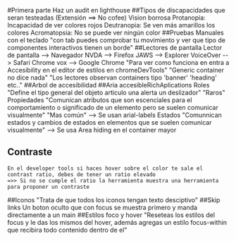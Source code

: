 #Primera parte
	Haz un audit en lighthouse
##Tipos de discapacidades que seran testeadas
	(Extensión ==> No cofee)
	Vision borrosa
	Protanopia: Incapacidad de ver colores rojos
	Deutranopia: Se ven más amarillos los colores
	Acromatopsia: No se puede ver ningún color
##Pruebas Manuales con el teclado
	"con tab puedes comprobar tu movimiento y ver que tipo de componentes interactivos tienen
	un borde"
##Lectores de pantalla
	Lector de pantalla --> Navegador
	NVDA		-->	Firefox
	JAWS		-->	Explorer
	VoiceOver	-->	Safari
	Chrome vox	-->	Google Chrome
	"Para ver como funciona en entra a Accesibility en el editor de estilos en chromeDevTools"
	"Generic container no dice nada"
	"Los lectores observan containers tipo 'banner' 'heading' etc.."
##Arbol de accesibilidad
##Aria accesibleRichAplications
	Roles
		"Define el tipo general del objeto articulo una alerta un deslizador"
		"Raros"
	Propiedades
		"Comunican atributos que son escenciales para el comportamiento o significado de un elemento pero se suelen comunicar visualmente"
		"Mas común"
		--> Se usan arial-labels
	Estados
		"Comunnican estados y cambios de estados en elementos que se suelen comunicar visualmente"
		--> Se usa Area hiding en el container mayor
## Contraste
	En el developer tools si haces hover sobre el color te sale el contrast ratio, debes de tener un ratio elevado
	=>> Si no se cumple el ratio la herramienta muestra una herramienta para proponer un contraste
##Iconos
	"Trata de que todos los iconos tengan texto desciptivo"
##Skip links
	Un boton oculto que con focus se muestra primero y manda directamente a un main
##Estilos foco y hover
	"Reseteas los estilos del focus y le das los mismos del hover, además agregas un estilo focus-within que recibira todo contenido dentro de el"